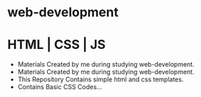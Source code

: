 # web-development
# HTML | CSS | JS

* Materials Created by me during studying web-development.
* Materials Created by me during studying web-development.
* This Repository Contains simple html and css templates.
* Contains Basic CSS Codes...
